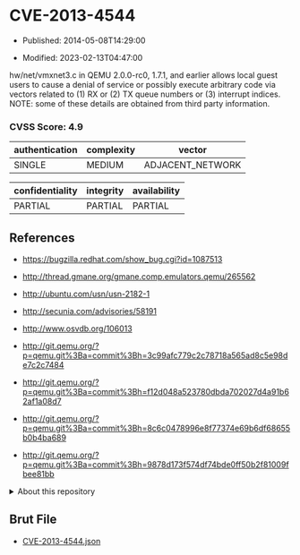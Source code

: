 # CVE-2013-4544

- Published: 2014-05-08T14:29:00

- Modified: 2023-02-13T04:47:00

hw/net/vmxnet3.c in QEMU 2.0.0-rc0, 1.7.1, and earlier allows local guest users to cause a denial of service or possibly execute arbitrary code via vectors related to (1) RX or (2) TX queue numbers or (3) interrupt indices. NOTE: some of these details are obtained from third party information.

### CVSS Score: **4.9**

| authentication | complexity | vector |
| --- | --- | --- |
| SINGLE | MEDIUM | ADJACENT_NETWORK |

| confidentiality | integrity | availability |
| --- | --- | --- |
| PARTIAL | PARTIAL | PARTIAL |

## References

* https://bugzilla.redhat.com/show_bug.cgi?id=1087513

* http://thread.gmane.org/gmane.comp.emulators.qemu/265562

* http://ubuntu.com/usn/usn-2182-1

* http://secunia.com/advisories/58191

* http://www.osvdb.org/106013

* http://git.qemu.org/?p=qemu.git%3Ba=commit%3Bh=3c99afc779c2c78718a565ad8c5e98de7c2c7484

* http://git.qemu.org/?p=qemu.git%3Ba=commit%3Bh=f12d048a523780dbda702027d4a91b62af1a08d7

* http://git.qemu.org/?p=qemu.git%3Ba=commit%3Bh=8c6c0478996e8f77374e69b6df68655b0b4ba689

* http://git.qemu.org/?p=qemu.git%3Ba=commit%3Bh=9878d173f574df74bde0ff50b2f81009fbee81bb

<details>
<summary>About this repository</summary> 

  This repository is part of the project [Live Hack CVE](https://github.com/Live-Hack-CVE). Main website can be found [www.live-hack.org](https://www.live-hack.org) 
  
  Made by [Sn0wAlice](https://github.com/Sn0wAlice) for the people that care about security and need to have a feed of the latest CVEs. Hope you enjoy it, don't forget to star the repo and follow me on [Twitter](https://twitter.com/Sn0wAlice) and [Github](https://github.com/Sn0wAlice). And that is my [personnal website](https://www.alice-snow.me/)

  - [Home Page](https://github.com/Live-Hack-CVE)
  - [Framework](https://github.com/Live-Hack-CVE/cve-framework)
  - [CVE database](https://github.com/Live-Hack-CVE/full_database)
  - [Changelog](https://github.com/Live-Hack-CVE/Changelog)
</details>

## Brut File

* [CVE-2013-4544.json](https://raw.githubusercontent.com/Live-Hack-CVE/full_database/main/cves/2013/CVE-2013-4544.json)

